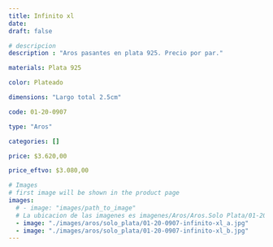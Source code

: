 ```yaml
---
title: Infinito xl
date: 
draft: false

# descripcion
description : "Aros pasantes en plata 925. Precio por par."

materials: Plata 925

color: Plateado

dimensions: "Largo total 2.5cm"

code: 01-20-0907

type: "Aros"

categories: []

price: $3.620,00

price_eftvo: $3.080,00

# Images
# first image will be shown in the product page
images:
  # - image: "images/path_to_image"
  # La ubicacion de las imagenes es imagenes/Aros/Aros.Solo Plata/01-20-0907-infinito-xl
  - image: "./images/aros/solo_plata/01-20-0907-infinito-xl_a.jpg"
  - image: "./images/aros/solo_plata/01-20-0907-infinito-xl_b.jpg"
---
```

